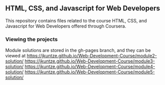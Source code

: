 ## HTML, CSS, and Javascript for Web Developers

This repository contains files related to the course HTML, CSS, and Javascript for Web Developers offered through Coursera. 

### Viewing the projects

Module solutions are stored in the gh-pages branch, and they can be viewed at
https://jkuntze.github.io/Web-Development-Course/module2-solution/
https://jkuntze.github.io/Web-Development-Course/module3-solution/
https://jkuntze.github.io/Web-Development-Course/module4-solution/
https://jkuntze.github.io/Web-Development-Course/module5-solution/
